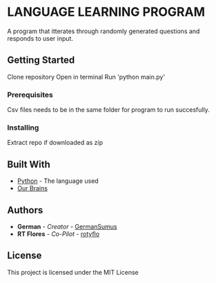# LANGUAGE LEARNING PROGRAM

A program that itterates through randomly generated questions and responds to
user input.

## Getting Started

Clone repository
Open in terminal
Run 'python main.py'

### Prerequisites

Csv files needs to be in the same folder for program to run succesfully.

### Installing

Extract repo if downloaded as zip

## Built With

* [Python](https://www.python.org/) - The language used
* [Our Brains](https://en.wikipedia.org/wiki/Human_brain)

## Authors

* **German** - *Creator* - [GermanSumus](https://github.com/germansumus)
* **RT Flores** - *Co-Pilot* - [rotyflo](https://github.com/rotyflo)

## License

This project is licensed under the MIT License